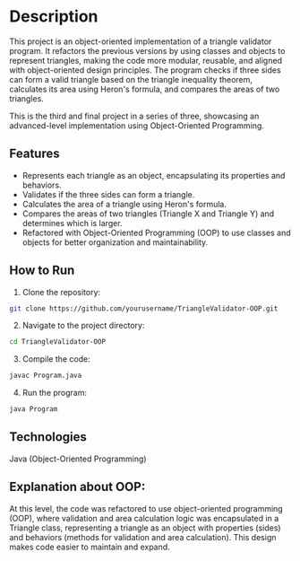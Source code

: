 # Description
This project is an object-oriented implementation of a triangle validator program. It refactors the previous versions by using classes and objects to represent triangles, making the code more modular, reusable, and aligned with object-oriented design principles. The program checks if three sides can form a valid triangle based on the triangle inequality theorem, calculates its area using Heron's formula, and compares the areas of two triangles.

This is the third and final project in a series of three, showcasing an advanced-level implementation using Object-Oriented Programming.

## Features
- Represents each triangle as an object, encapsulating its properties and behaviors.
- Validates if the three sides can form a triangle.
- Calculates the area of a triangle using Heron's formula.
- Compares the areas of two triangles (Triangle X and Triangle Y) and determines which is larger.
- Refactored with Object-Oriented Programming (OOP) to use classes and objects for better organization and maintainability.

## How to Run
1. Clone the repository:
```bash
git clone https://github.com/yourusername/TriangleValidator-OOP.git
```
2. Navigate to the project directory:
```bash
cd TriangleValidator-OOP
```
3. Compile the code:
```bash
javac Program.java
```
4. Run the program:
```bash
java Program
```
## Technologies
Java (Object-Oriented Programming)

## Explanation about OOP:
At this level, the code was refactored to use object-oriented programming (OOP), where validation and area calculation logic was encapsulated in a Triangle class, representing a triangle as an object with properties (sides) and behaviors (methods for validation and area calculation). This design makes code easier to maintain and expand.
